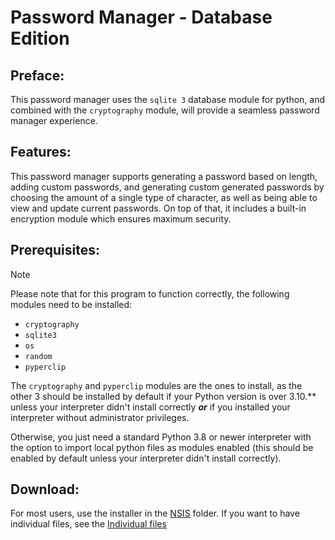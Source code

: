 # Password Manager - Database Edition

## Preface:

This password manager uses the `sqlite 3` database module for python, and combined with the `cryptography` module, will provide a seamless password manager experience.

## Features:

This password manager supports generating a password based on length, adding custom passwords, and generating custom generated passwords by choosing the amount of a single type of character, as well as being able to view and update current passwords. On top of that, it includes a built-in encryption module which ensures maximum security.

## Prerequisites:

> [!NOTE]
>
> Please note that for this program to function correctly, the following modules need to be installed:
>   - `cryptography`
>   - `sqlite3`
>   - `os`
>   - `random`
>   - `pyperclip`
>
> The `cryptography` and `pyperclip` modules are the ones to install, as the other 3 should be installed by default if your Python version is over 3.10.** unless your interpreter didn't install correctly ***or*** if you installed your interpreter without administrator privileges.

Otherwise, you just need a standard Python 3.8 or newer interpreter with the option to import local python files as modules enabled (this should be enabled by default unless your interpreter didn't install correctly). 


## Download:

For most users, use the installer in the [NSIS](https://github.com/GamerSoft24/Software/tree/Main/PySoft/Large%20Projects/SQLite%20Password%20Manager/NSIS) folder. If you want to have individual files, see the [Individual files](https://github.com/GamerSoft24/Software/tree/Main/PySoft/Large%20Projects/SQLite%20Password%20Manager/Individual%20Files)
